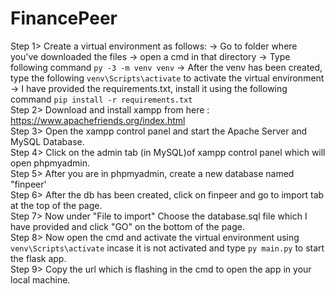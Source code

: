 # FinancePeer

Step 1> Create a virtual environment as follows:
	-> Go to folder where you've downloaded the files
	-> open a cmd in that directory
	-> Type following command ```py -3 -m venv venv```
	-> After the venv has been created, type the following ```venv\Scripts\activate``` to activate the virtual environment
	-> I have provided the requirements.txt, install it using the following command ```pip install -r requirements.txt```
<br />
Step 2> Download and install xampp from here : https://www.apachefriends.org/index.html
<br />
Step 3> Open the xampp control panel and start the Apache Server and MySQL Database.
<br />
Step 4> Click on the admin tab (in MySQL)of xampp control panel which will open phpmyadmin.
<br />
Step 5> After you are in phpmyadmin, create a new database named "finpeer'
<br />
Step 6> After the db has been created, click on finpeer and go to import tab at the top of the page.
<br />
Step 7> Now under "File to import" Choose the database.sql file which I have provided and click "GO" on the bottom of the page.
<br />
Step 8> Now open the cmd and activate the virtual environment using ```venv\Scripts\activate``` incase it is not activated and type ```py main.py``` to start the flask app.
<br />
Step 9> Copy the url which is flashing in the cmd to open the app in your local machine.
<br />